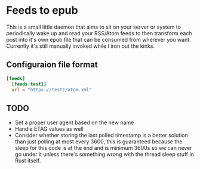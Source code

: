 # Feeds to epub

This is a small little daemon that aims to sit on your server or system to periodically wake up and read your RSS/Atom feeds to then transform each post into it's own epub file that can be consumed from wherever you want.
Currently it's still manually invoked while I iron out the kinks.

## Configuraion file format

```toml
[feeds]
  [feeds.test1]
  url = "https://test1/atom.xml"
```

## TODO

* Set a proper user agent based on the new name
* Handle ETAG values as well
* Consider whether storing the last polled timestamp is a better solution than just polling at most every 3600, this is guaranteed because the sleep for this code is at the end and is minimum 3600s so we can never go under it unless there's something wrong with the thread sleep stuff in Rust itself.

